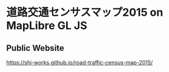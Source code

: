 # 道路交通センサスマップ2015 on MapLibre GL JS
## Public Website
https://shi-works.github.io/road-traffic-census-map-2015/
